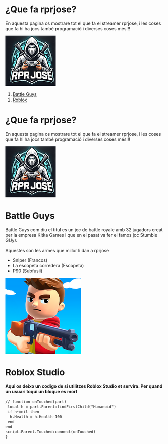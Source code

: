 
# ¿Que fa rprjose?
En aquesta pagina os mostrare tot el que fa el streamer rprjose, i les coses que fa hi ha jocs també programació i diverses coses més!!!

![Imatge de rprjose](Imatges/rprjose.jpeg)


1. [Battle Guys](BattleGuys.md)
2. [Roblox](roblox.md)



# ¿Que fa rprjose?
En aquesta pagina os mostrare tot el que fa el streamer rprjose, i les coses que fa hi ha jocs també programació i diverses coses més!!!

![Imatge de rprjose](Imatges/rprjose.jpeg)


# Battle Guys
Battle Guys com diu el titul es un joc de battle royale amb 32 jugadors creat per la empresa Kitka Games i que en el pasat va fer el famos joc Stumble GUys



Aquestes son les armes que millor li dan a rprjose
- Sniper (Francos)
- La escopeta corredera (Escopeta)
- P90 (Subfusil)

![imatge](Imatges/battleguys.jpeg)


# Roblox Studio
**Aqui os deixo un codigo de si utilitzes Roblox Studio et servira. Per quand un usuari toqui un bloque es mort**

```Script Roblox Studio
// function onTouched(part)
 local h = part.Parent:findFirstChild("Humanoid")
 if h~=nil then
  h.Health = h.Health-100
 end
end
script.Parent.Touched:connect(onTouched)
}
```
